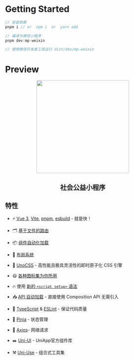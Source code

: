 # Getting Started
```js
// 安装依赖
pnpm i // or  npm i  or  yarn add

// 编译为微信小程序
pnpm dev:mp-weixin

// 使用微信开发者工具运行 dist/dev/mp-weixin
```

# Preview
<p align="center">
  <img src="https://github.com/lian-1024/public-welfare-mp/blob/main/.github/images/preview.png?raw=true" width="300"/>
</p>

<h2 align="center">
社会公益小程序
</h2>

## 特性

- ⚡️ [Vue 3](https://github.com/vuejs/core), [Vite](https://github.com/vitejs/vite), [pnpm](https://pnpm.io/), [esbuild](https://github.com/evanw/esbuild) - 就是快！

- 🗂 [基于文件的路由](./src/pages)

- 📦 [组件自动化加载](./src/components)

- 📑 [布局系统](./src/layouts)

- 🎨 [UnoCSS](https://github.com/unocss/unocss) - 高性能且极具灵活性的即时原子化 CSS 引擎

- 😃 [各种图标集为你所用](https://github.com/antfu/unocss/tree/main/packages/preset-icons)

- 🔥 使用 [新的 `<script setup>` 语法](https://github.com/vuejs/rfcs/pull/227)

- 📥 [API 自动加载](https://github.com/antfu/unplugin-auto-import) - 直接使用 Composition API 无需引入

- 🦾 [TypeScript](https://www.typescriptlang.org/) & [ESLint](https://eslint.org/) - 保证代码质量

- 🍍 [Pinia](https://pinia.vuejs.org/zh/) - 状态管理

- 📡 [Axios](https://www.axios-http.cn/docs/intro)- 网络请求

- ✒️ [Uni-UI](https://uniapp.dcloud.net.cn/component/uniui/uni-ui.html) - UniApp官方组件库

- ⚒️ [Uni-Use](https://uni-helper.js.org/uni-use) - 组合式工具集
